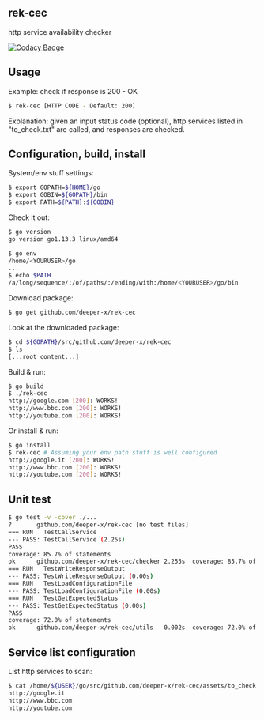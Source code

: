 ## rek-cec 
http service availability checker

[![Codacy Badge](https://api.codacy.com/project/badge/Grade/07758efebf7e4a98a3b3264ada127f14)](https://www.codacy.com/manual/deeper-x/rek-cec?utm_source=github.com&amp;utm_medium=referral&amp;utm_content=deeper-x/rek-cec&amp;utm_campaign=Badge_Grade)

## Usage ##
Example: check if response is 200 - OK
```bash
$ rek-cec [HTTP CODE - Default: 200]
```
Explanation: given an input status code (optional), http services listed in "to_check.txt" are called, and responses are checked.

## Configuration, build, install ##

System/env stuff settings:
```bash
$ export GOPATH=${HOME}/go
$ export GOBIN=${GOPATH}/bin
$ export PATH=${PATH}:${GOBIN}
```

Check it out:
```bash
$ go version
go version go1.13.3 linux/amd64

$ go env 
/home/<YOURUSER>/go
...
$ echo $PATH
/a/long/sequence/:/of/paths/:/ending/with:/home/<YOURUSER>/go/bin
```

Download package:
```bash
$ go get github.com/deeper-x/rek-cec
```

Look at the downloaded package:
```bash
$ cd ${GOPATH}/src/github.com/deeper-x/rek-cec
$ ls
[...root content...]
```

Build & run:
```bash
$ go build 
$ ./rek-cec 
http://google.com [200]: WORKS!
http://www.bbc.com [200]: WORKS!
http://youtube.com [200]: WORKS!
```

Or install & run:
```bash
$ go install 
$ rek-cec # Assuming your env path stuff is well configured
http://google.it [200]: WORKS!
http://www.bbc.com [200]: WORKS!
http://youtube.com [200]: WORKS!
```

## Unit test ##
```bash
$ go test -v -cover ./...
?   	github.com/deeper-x/rek-cec	[no test files]
=== RUN   TestCallService
--- PASS: TestCallService (2.25s)
PASS
coverage: 85.7% of statements
ok  	github.com/deeper-x/rek-cec/checker	2.255s	coverage: 85.7% of statements
=== RUN   TestWriteResponseOutput
--- PASS: TestWriteResponseOutput (0.00s)
=== RUN   TestLoadConfigurationFile
--- PASS: TestLoadConfigurationFile (0.00s)
=== RUN   TestGetExpectedStatus
--- PASS: TestGetExpectedStatus (0.00s)
PASS
coverage: 72.0% of statements
ok  	github.com/deeper-x/rek-cec/utils	0.002s	coverage: 72.0% of statements
```


## Service list configuration ##
List http services to scan:

```bash
$ cat /home/${USER}/go/src/github.com/deeper-x/rek-cec/assets/to_check.txt
http://google.it
http://www.bbc.com
http://youtube.com
```
